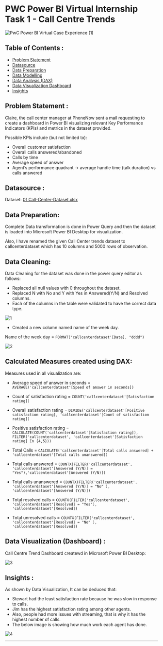 
# PWC Power BI Virtual Internship Task 1 - Call Centre Trends
![PwC Power BI Virtual Case Experience (1)](https://user-images.githubusercontent.com/118357991/227764081-750f7560-c9f7-4563-9cb3-74186769cb42.png)

## Table of Contents :

- [Problem Statement](https://github.com/yogeshkasar778/PWC_task-Call_Centre_trends-dashboard/edit/main/README.md#problem-statement-)
- [Datasource](https://github.com/yogeshkasar778/PWC_task-Call_Centre_trends-dashboard/edit/main/README.md#datasource-)
- [Data Preparation](https://github.com/yogeshkasar778/PWC_task-Call_Centre_trends-dashboard/edit/main/README.md#data-preparation)
- [Data Modelling](https://github.com/yogeshkasar778/PWC_task-Call_Centre_trends-dashboard/edit/main/README.md#data-modeling)
- [Data Analysis (DAX)](https://github.com/yogeshkasar778/PWC_task-Call_Centre_trends-dashboard/edit/main/README.md#data-analysis-dax)
- [Data Visualization Dashboard](https://github.com/yogeshkasar778/PWC_task-Call_Centre_trends-dashboard/edit/main/README.md#data-visualization-dashboard-)
- [Insights](https://github.com/yogeshkasar778/PWC_task-Call_Centre_trends-dashboard/edit/main/README.md#insights-)


## Problem Statement :
Claire, the call center manager at PhoneNow sent a mail requesting to create a dashboard in Power BI visualizing relevant Key Performance Indicators (KPIs) and metrics in the dataset provided.

Possible KPIs include (but not limited to):

- Overall customer satisfaction
- Overall calls answered/abandoned
- Calls by time
- Average speed of answer
- Agent’s performance quadrant -> average handle time (talk duration) vs calls answered

## Datasource :

Dataset: [01 Call-Center-Dataset.xlsx](https://github.com/sonali-guptaa/call_center_trend_analysis/files/14495884/01.Call-Center-Dataset.xlsx)

## Data Preparation:

Complete Data transformation is done in Power Query and then the dataset is loaded into Microsoft Power BI Desktop for visualization. 

Also, I have renamed the given Call Center trends dataset to callcenterdataset which has 10 columns and 5000 rows of observation.

## Data Cleaning:

Data Cleaning for the dataset was done in the power query editor as follows:

- Replaced all null values with 0 throughout the dataset.
- Replaced N with No and Y with Yes in Answered(Y/N) and Resolved columns.
- Each of the columns in the table were validated to have the correct data type.

![1](https://github.com/sonali-guptaa/call_center_trend_analysis/assets/151986702/3ee0eae5-b6cb-495d-9cc6-0ec07eae7331)


- Created a new column named name of the week day.

Name of the week day = `FORMAT('callcenterdataset'[Date], "dddd")`

![2](https://github.com/sonali-guptaa/call_center_trend_analysis/assets/151986702/1238c807-040e-4b87-acd4-519f39fec333)

## Calculated Measures created using DAX:

Measures used in all visualization are:

- Average speed of answer in seconds = `AVERAGE('callcenterdataset'[Speed of answer in seconds])`

- Count of satisfaction rating = `COUNT('callcenterdataset'[Satisfaction rating])`

- Overall satisfaction rating = `DIVIDE('callcenterdataset'[Positive satisfaction rating], 'callcenterdataset'[Count of satisfaction rating])`

- Positive satisfaction rating = `CALCULATE(COUNT('callcenterdataset'[Satisfaction rating]), FILTER('callcenterdataset', 'callcenterdataset'[Satisfaction rating] In {4,5}))`

- Total Calls = `CALCULATE('callcenterdataset'[Total calls answered] + 'callcenterdataset'[Total calls unanswered])`

- Total calls answered = `COUNTX(FILTER('callcenterdataset', 'callcenterdataset'[Answered (Y/N)] = "Yes"),'callcenterdataset'[Answered (Y/N)])`

- Total calls unanswered = `COUNTX(FILTER('callcenterdataset', 'callcenterdataset'[Answered (Y/N)] = "No" ), 'callcenterdataset'[Answered (Y/N)])`

- Total resolved calls = `COUNTX(FILTER('callcenterdataset', 'callcenterdataset'[Resolved] = "Yes"), 'callcenterdataset'[Resolved])`

- Total unresolved calls = `COUNTX(FILTER('callcenterdataset', 'callcenterdataset'[Resolved] = "No" ), 'callcenterdataset'[Resolved])`

## Data Visualization (Dashboard) :

Call Centre Trend Dashboard createwd in Microsoft Power BI Desktop:

![3](https://github.com/sonali-guptaa/call_center_trend_analysis/assets/151986702/c0ce1839-82ab-45b2-b0b5-5ef034226f10)

## Insights :

As shown by Data Visualization, It can be deduced that:

- Stewart had the least satisfaction rate because he was slow in response to calls.
- Jim has the highest satisfaction rating among other agents.
- Also, people had more issues with streaming, that is why it has the highest number of calls.
- The below image is showing how much work each agent has done.

![4](https://github.com/sonali-guptaa/call_center_trend_analysis/assets/151986702/abacf6e0-5b06-43d8-8347-45398207da79)

---
